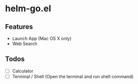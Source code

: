 # helm-go.el

## Features

- Launch App (Mac OS X only)
- Web Search

## Todos

- [ ] Calculator
- [ ] Terminal / Shell (Open the terminal and run shell command)
